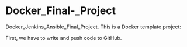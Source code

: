 # Docker_Final-_Project
Docker_Jenkins_Ansible_Final_Project.
This is a Docker template project:

First, we have to write and push code to GitHub.
